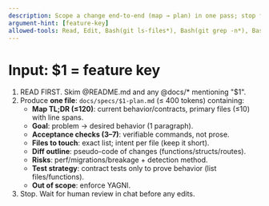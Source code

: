 ```yaml
---
description: Scope a change end-to-end (map → plan) in one pass; stop for human review
argument-hint: [feature-key]
allowed-tools: Read, Edit, Bash(git ls-files*), Bash(git grep -n*), Bash(find *)
---
```

# Input: $1 = feature key

1) READ FIRST. Skim @README.md and any @docs/* mentioning "$1".
2) Produce **one file**: `docs/specs/$1-plan.md` (≤ 400 tokens) containing:
   - **Map TL;DR (≤120)**: current behavior/contracts, primary files (≤10) with line spans.
   - **Goal**: problem → desired behavior (1 paragraph).
   - **Acceptance checks (3–7)**: verifiable commands, not prose.
   - **Files to touch**: exact list; intent per file (keep it short).
   - **Diff outline**: pseudo-code of changes (functions/structs/routes).
   - **Risks**: perf/migrations/breakage + detection method.
   - **Test strategy**: contract tests only to prove behavior (list files/functions).
   - **Out of scope**: enforce YAGNI.
3) Stop. Wait for human review in chat before any edits.
